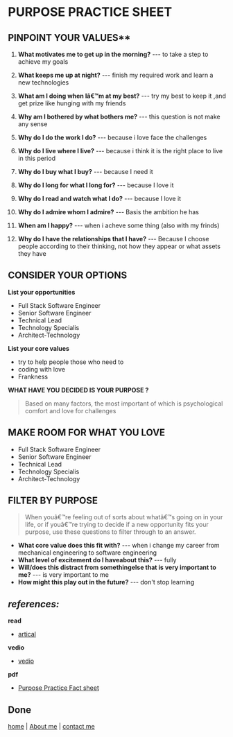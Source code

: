 # PURPOSE PRACTICE SHEET

## PINPOINT YOUR VALUES**

1. **What motivates me to get up in the morning?** --- to take a step to achieve my goals

1. **What keeps me up at night?** --- finish my required work and learn a new technologies 

1. **What am I doing when Iâ€™m at my best?** --- try my best to keep it ,and get prize like hunging  with my friends

1. **Why am I bothered by what bothers me?** --- this question is not make any sense


1. **Why do I do the work I do?** --- because i love face the challenges


1. **Why do I live where I live?** --- because i think it is the right place to live in this period


1. **Why do I buy what I buy?** --- because I need it

1. **Why do I long for what I long for?** --- because I love it

1. **Why do I read and watch what I do?** --- because I love it

1. **Why do I admire whom I admire?** --- Basis the ambition he has

1. **When am I happy?** --- when i acheve some thing (also with my frinds)

1. **Why do I have the relationships that I have?** --- Because I choose people according to their thinking, not how they appear or what assets they have


## CONSIDER YOUR OPTIONS

**List your opportunities**

* Full Stack Software Engineer
* Senior Software Engineer
* Technical Lead
* Technology Specialis
* Architect-Technology

**List your core values**

* try to help people those who need to
* coding with love
* Frankness

**WHAT HAVE YOU DECIDED IS YOUR PURPOSE ?**
>Based on many factors, the most important of which is psychological comfort and love for challenges

## MAKE ROOM FOR WHAT YOU LOVE

* Full Stack Software Engineer
* Senior Software Engineer
* Technical Lead
* Technology Specialis
* Architect-Technology

## FILTER BY PURPOSE

>When youâ€™re feeling out of sorts about
whatâ€™s going on in your life, or if youâ€™re
trying to decide if a new opportunity
fits your purpose, use these questions
to filter through to an answer.

* **What core value does this fit with?** --- when i change my career from mechanical engineering to software engineering
* **What level of excitement do I haveabout this?** --- fully
* **Will/does this distract from somethingelse that is very important to me?** --- is very important to me
* **How might this play out in the future?** --- don't stop learning



## ***references:***
**read**
- [artical](https://www.goalcast.com/2017/05/17/10-benefits-of-knowing-your-purpose-in-life/)

**vedio**
- [vedio](https://www.ted.com/talks/simon_sinek_how_great_leaders_inspire_action?language=en)

**pdf**
- [Purpose Practice Fact sheet](https://codefellows.github.io/common_curriculum/career_coaching/401/workshop-2/assignments/purpose_practice.pdf)



Done
---
 
[home](../README.md) | [About me](../about-me.md) | [contact me](../contact-me.md)
